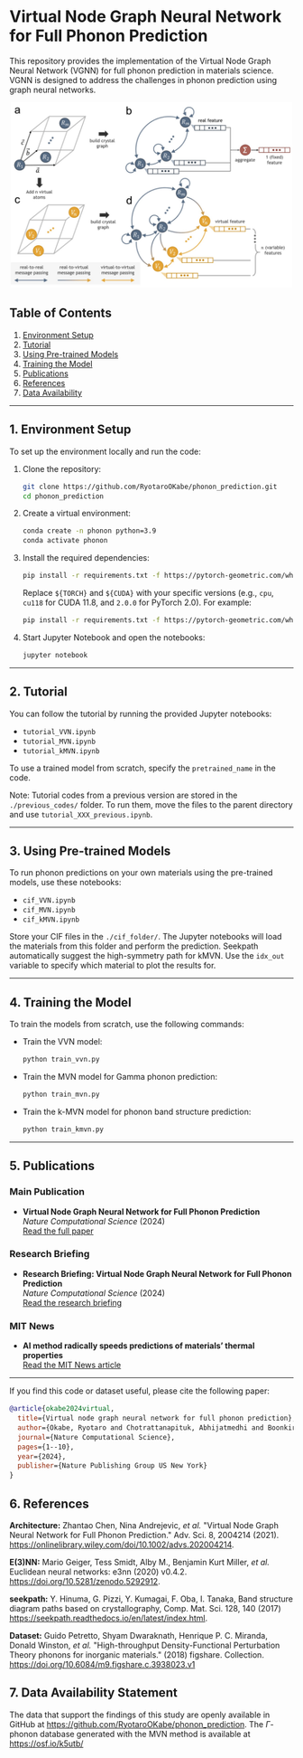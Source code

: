 # Virtual Node Graph Neural Network for Full Phonon Prediction

This repository provides the implementation of the Virtual Node Graph Neural Network (VGNN) for full phonon prediction in materials science. VGNN is designed to address the challenges in phonon prediction using graph neural networks.

<p align="center">
  <img src="assets/vgnn.png" width="500">
</p>

## Table of Contents
1. [Environment Setup](#environment-setup)
2. [Tutorial](#tutorial)
3. [Using Pre-trained Models](#using-pre-trained-models)
4. [Training the Model](#training-the-model)
5. [Publications](#publications)
6. [References](#references)
7. [Data Availability](#data-availability)

---

## 1. Environment Setup

To set up the environment locally and run the code:

1. Clone the repository:
	```bash
	git clone https://github.com/RyotaroOKabe/phonon_prediction.git
	cd phonon_prediction
	```

2. Create a virtual environment:
	```bash
	conda create -n phonon python=3.9
	conda activate phonon
	```

3. Install the required dependencies:
	```bash
	pip install -r requirements.txt -f https://pytorch-geometric.com/whl/torch-${TORCH}+${CUDA}.html
	```
	Replace `${TORCH}` and `${CUDA}` with your specific versions (e.g., `cpu`, `cu118` for CUDA 11.8, and `2.0.0` for PyTorch 2.0). For example:
	```bash
	pip install -r requirements.txt -f https://pytorch-geometric.com/whl/torch-2.0.0+cu118.html
	```

4. Start Jupyter Notebook and open the notebooks:
	```bash
	jupyter notebook
	```

---

## 2. Tutorial

You can follow the tutorial by running the provided Jupyter notebooks:

- `tutorial_VVN.ipynb`
- `tutorial_MVN.ipynb`
- `tutorial_kMVN.ipynb`

To use a trained model from scratch, specify the `pretrained_name` in the code.

Note: Tutorial codes from a previous version are stored in the `./previous_codes/` folder. To run them, move the files to the parent directory and use `tutorial_XXX_previous.ipynb`.

---

## 3. Using Pre-trained Models

To run phonon predictions on your own materials using the pre-trained models, use these notebooks:

- `cif_VVN.ipynb`
- `cif_MVN.ipynb`
- `cif_kMVN.ipynb`

Store your CIF files in the `./cif_folder/`. The Jupyter notebooks will load the materials from this folder and perform the prediction. Seekpath automatically suggest the high-symmetry path for kMVN. Use the `idx_out` variable to specify which material to plot the results for.

---

## 4. Training the Model

To train the models from scratch, use the following commands:

- Train the VVN model:
	```bash
	python train_vvn.py
	```

- Train the MVN model for Gamma phonon prediction:
	```bash
	python train_mvn.py
	```

- Train the k-MVN model for phonon band structure prediction:
	```bash
	python train_kmvn.py
	```

---


## 5. Publications

### Main Publication
- **Virtual Node Graph Neural Network for Full Phonon Prediction**  
  *Nature Computational Science* (2024)  
  [Read the full paper](https://www.nature.com/articles/s43588-024-00661-0)

### Research Briefing
- **Research Briefing: Virtual Node Graph Neural Network for Full Phonon Prediction**  
  *Nature Computational Science* (2024)  
  [Read the research briefing](https://www.nature.com/articles/s43588-024-00665-w)

### MIT News
- **AI method radically speeds predictions of materials’ thermal properties**  
  [Read the MIT News article](https://news.mit.edu/2024/ai-method-radically-speeds-predictions-materials-thermal-properties-0716)

---

If you find this code or dataset useful, please cite the following paper:

```bibtex
@article{okabe2024virtual,
  title={Virtual node graph neural network for full phonon prediction},
  author={Okabe, Ryotaro and Chotrattanapituk, Abhijatmedhi and Boonkird, Artittaya and Andrejevic, Nina and Fu, Xiang and Jaakkola, Tommi S and Song, Qichen and Nguyen, Thanh and Drucker, Nathan and Mu, Sai and others},
  journal={Nature Computational Science},
  pages={1--10},
  year={2024},
  publisher={Nature Publishing Group US New York}
}

```

## 6. References
**Architecture:** Zhantao Chen, Nina Andrejevic, *et al.* "Virtual Node Graph Neural Network for Full Phonon
Prediction." Adv. Sci. 8, 2004214 (2021). https://onlinelibrary.wiley.com/doi/10.1002/advs.202004214.    

**E(3)NN:** Mario Geiger, Tess Smidt, Alby M., Benjamin Kurt Miller, *et al.* Euclidean neural networks: e3nn (2020) v0.4.2. https://doi.org/10.5281/zenodo.5292912.

**seekpath:** Y. Hinuma, G. Pizzi, Y. Kumagai, F. Oba, I. Tanaka, Band structure diagram paths based on crystallography, Comp. Mat. Sci. 128, 140 (2017)  https://seekpath.readthedocs.io/en/latest/index.html.   

**Dataset:** Guido Petretto, Shyam Dwaraknath, Henrique P. C. Miranda, Donald Winston, *et al.* "High-throughput Density-Functional Perturbation Theory phonons for inorganic materials." (2018) figshare. Collection. https://doi.org/10.6084/m9.figshare.c.3938023.v1

## 7. Data Availability Statement
The data that support the findings of this study are openly available in GitHub at https://github.com/RyotaroOKabe/phonon_prediction. The $\Gamma$-phonon database generated with the MVN method is available at https://osf.io/k5utb/
